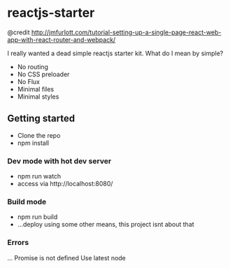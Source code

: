 # reactjs-starter

@credit http://jmfurlott.com/tutorial-setting-up-a-single-page-react-web-app-with-react-router-and-webpack/

I really wanted a dead simple reactjs starter kit. What do I mean by simple?

* No routing
* No CSS preloader
* No Flux
* Minimal files
* Minimal styles

## Getting started

* Clone the repo
* npm install

### Dev mode with hot dev server

* npm run watch
* access via http://localhost:8080/

### Build mode

* npm run build
* ...deploy using some other means, this project isnt about that

### Errors

... Promise is not defined
Use latest node
